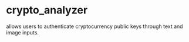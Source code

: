 # crypto_analyzer
allows users to authenticate cryptocurrency public keys through text and image inputs.
